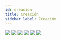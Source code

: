 ```yaml
---
id: creacion
title: Creación
sidebar_label: Creación
---
```


<img src="https://i.imgur.com/dDxR2WQ.png"/>

<img src="https://i.imgur.com/rgCSgHK.png"/>

<img src="https://i.imgur.com/2G0D6PL.png"/>

<img src="https://i.imgur.com/7isqHT2.png"/>

<img src="https://i.imgur.com/ZrNWscL.png"/>

<img src="https://i.imgur.com/NCmFC94.png"/>